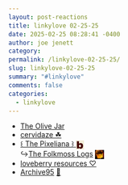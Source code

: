 ```yaml
---
layout: post-reactions
title: 𝚕𝚒𝚗𝚔𝚢𝚕𝚘𝚟𝚎 𝟶𝟸-𝟸𝟻-𝟸𝟻
date: 2025-02-25 08:28:41 -0400
author: joe jenett
category: 
permalink: /linkylove-02-25-25/
slug: linkylove-02-25-25
summary: "#𝚕𝚒𝚗𝚔𝚢𝚕𝚘𝚟𝚎"
comments: false
categories:
  - linkylove
---
```

<ul class="linkylove">
	<li><a title="Olive" href="https://theolivejar.neocities.org/">The Olive Jar</a></li>
	<li><a title="cervidaze" href="https://cervidaze.me/">cervidaze ☘</a></li>
	<li><a title="by folkmoss" href="https://pixeliana.neocities.org/">꒰ The Pixeliana ꒱</a><a href="https://bulltown.neocities.org/" title="originally shared at bulltown"> <img src="/images/b-via.png" height="18" alt="bulltown" style="vertical-align:middle;"></a><br>&#8618;<a title="The Folkmoss Logs" href="https://folkmoss.bearblog.dev/">The Folkmoss Logs</a>  <a href="https://pinboard.in/u:ramblinggit" title="thx Brad!"><img src="/images/brad.png" width="18" height="18" alt="thx Brad!" style="vertical-align:middle;"></a></li>
	<li><a title="June (junebug)" href="https://loveberry.nekoweb.org/">loveberry resources ♡</a></li>
	<li><a title="Wumbo" href="https://archive95.net/">Archive95</a> <a title="source" href="https://pinboard.in/u:roger">📌</a></li>
</ul>
<a style="display:none;" href="https://brid.gy/publish/mastodon"><small>(cross-posted to mastodon)</small></a>